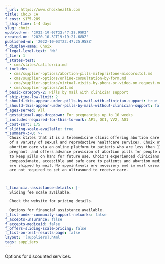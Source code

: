 ```yaml
---
f_url: https://www.choixhealth.com
title: Choix CA
f_cost: $175-289
f_ship-time: 1-4 days
slug: choix
updated-on: '2022-10-03T22:47:25.958Z'
created-on: '2020-10-31T19:19:21.680Z'
published-on: '2022-10-03T22:47:25.958Z'
f_display-name: Choix
f_legal-level-text: 'No'
f_tier: 1
f_states-test:
  - cms/states/california.md
f_includes:
  - cms/supplier-options/abortion-pills-mifepristone-misoprostol.md
  - cms/supplier-options/online-consultation-by-form.md
  - cms/supplier-options/virtual-visits-by-phone-or-video-on-request.md
  - cms/supplier-options/ad1.md
f_basic-category-2: Pills by mail with clinician support
f_ship-time-low-limit: 2
f_should-this-appear-under-pills-by-mail-with-clinician-support: true
f_should-this-appear-under-pills-by-mail-without-clinician-support: false
f_ages-served: All
f_gestational-age-dropdown: For pregnancies up to 10 weeks
f_includes-required-for-this-to-work: AP1, OC1, VV2, AD1
f_cost-sort: 175
f_sliding-scale-available: true
f_summary-2-0: >-
  Choix states that it is a telemedicine clinic offering abortion care as part
  of a variety of sexual and reproductive healthcare services. Choix offers
  abortion care via an online platform to patients who are less than 11 weeks
  pregnant, and offers advance provision of abortion pills for people who wish
  to keep pills on hand for future use. Choix's experienced clinicians provide
  compassionate, accessible and safe care to patients and abortion medications
  are shipped by mail. No appointments are necessary and in most cases, patients
  are not required to get an ultrasound to receive care.


  ‍
f_financial-assistance-details: |-
  Sliding fee scale available.

  Check the website for pricing details.

  Options for financial assistance available.
f_list-under-community-support-networks: false
f_accepts-insurance: false
f_accepts-medicaid: false
f_offers-sliding-scale-pricing: false
f_list-on-test-results-page: false
layout: '[suppliers].html'
tags: suppliers
---
```


Options for discounted services.

